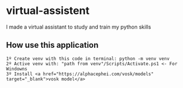 # virtual-assistent
 I made a virtual assistant to study and train my python skills

## How use this application
    1º Create venv with this code in terminal: python -m venv venv
    2º Active venv with: "path from venv"/Scripts/Activate.ps1 <- For Windowns
    3º Install <a href="https://alphacephei.com/vosk/models" target="_blank">vosk model</a>
